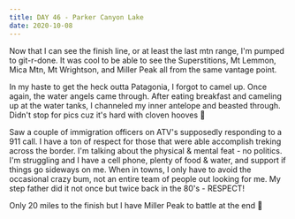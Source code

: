 ```yaml
---
title: DAY 46 - Parker Canyon Lake
date: 2020-10-08
---
```


Now that I can see the finish line, or at least the last mtn range, I'm pumped to git-r-done. It was cool to be able to see the Superstitions, Mt Lemmon, Mica Mtn, Mt Wrightson, and Miller Peak all from the same vantage point.

In my haste to get the heck outta Patagonia, I forgot to camel up. Once again, the water angels came through. After eating breakfast and cameling up at the water tanks, I channeled my inner antelope and beasted through. Didn't stop for pics cuz it's hard with cloven hooves 🤪

Saw a couple of immigration officers on ATV's supposedly responding to a 911 call. I have a ton of respect for those that were able accomplish treking across the border. I'm talking about the physical & mental feat - no politics. I'm struggling and I have a cell phone, plenty of food & water, and support if things go sideways on me. When in towns, I only have to avoid the occasional crazy bum, not an entire team of people out looking for me. My step father did it not once but twice back in the 80's - RESPECT!

Only 20 miles to the finish but I have Miller Peak to battle at the end 🤞
